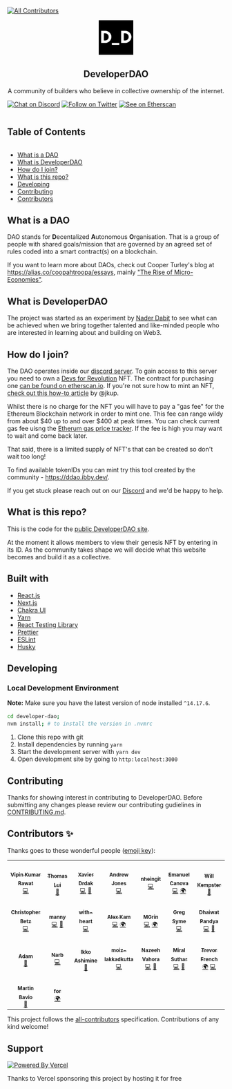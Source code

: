 
<!-- ALL-CONTRIBUTORS-BADGE:START - Do not remove or modify this section -->
[![All Contributors](https://img.shields.io/badge/all_contributors-23-orange.svg?style=flat-square)](#contributors-)
<!-- ALL-CONTRIBUTORS-BADGE:END -->
<!-- LOGO -->

<p align="center">
    <a href="https://developerdao.com">
    <img src="public/logo512.png" alt="logo" width="80" height="80"/>
    </a>
    <h2 align="center">DeveloperDAO</h2>
    <p align="center">
    A community of builders who believe in collective ownership of the internet.
    </p>
</p>

[![Chat on Discord](https://img.shields.io/badge/chat-Discord-7289DA?logo=discord)][Discord] [![Follow on Twitter](https://img.shields.io/badge/social-Twitter-1DA1F2?logo=twitter)](https://twitter.com/developer_dao) [![See on Etherscan](https://img.shields.io/badge/MintNFT-Ethereum-3C3C3D?logo=ethereum)](https://etherscan.io/token/0x25ed58c027921e14d86380ea2646e3a1b5c55a8b#writeContract)

<!-- Table of Contents -->

<summary><h2 style="display: inline-block">Table of Contents</h2></summary>
<ul>
    <li><a href="#what-is-a-dao">What is a DAO</a></li>
    <li><a href="#what-is-developerDAO">What is  DeveloperDAO</a></li>
    <li><a href="#how-do-i-join">How do I join?</a></li>
    <li><a href="#what-is-this-repo">What is this repo?</a></li>
    <li><a href="#developing">Developing</a></li>
    <li><a href="#contributing">Contributing</a></li>
    <li><a href="#contributors-">Contributors</a></li>
</ul>


## What is a DAO

DAO stands for **D**ecentalized **A**utonomous **O**rganisation. That is a group of people with shared goals/mission that are governed by an agreed set of rules coded into a smart contract(s) on a blockchain.

If you want to learn more about DAOs, check out Cooper Turley's blog at https://alias.co/coopahtroopa/essays, mainly ["The Rise of Micro-Economies"](https://coopahtroopa.mirror.xyz/gWY6Kfebs9wHdfoZZswfiLTBVzfKiyFaIwNf2q8JpgI).

## What is DeveloperDAO

The project was started as an experiment by [Nader Dabit](https://twitter.com/dabit3) to see what can be achieved when we bring together talented and like-minded people who are interested in learning about and building on Web3.

## How do I join?

The DAO operates inside our [discord server](https://discord.gg/ASjBPJuNhS). To gain access to this server you need to own a [Devs for Revolution](https://opensea.io/collection/devs-for-revolution) NFT. The contract for purchasing one [can be found on etherscan.io](https://etherscan.io/address/0x25ed58c027921e14d86380ea2646e3a1b5c55a8b#writeContract). If you're not sure how to mint an NFT, [check out this how-to article](https://jonkuperman.com/how-to-join-developer-dao/) by @jkup.

Whilst there is no charge for the NFT you will have to pay a "gas fee" for the Ethereum Blockchain network in order to mint one. This fee can range wildy from about $40 up to and over $400 at peak times. You can check current gas fee uisng the [Etherum gas price tracker](https://etherscan.io/gastracker). If the fee is high you may want to wait and come back later.

That said, there is a limited supply of NFT's that can be created so don't wait too long!

To find available tokenIDs you can mint try this tool created by the community - https://ddao.ibby.dev/.

If you get stuck please reach out on our [Discord] and we'd be happy to help.

## What is this repo?

This is the code for the [public DeveloperDAO site](https://developerdao.com/).

At the moment it allows members to view their genesis NFT by entering in its ID. As the community takes shape we will decide what this website becomes and build it as a collective.

## Built with

- [React.js](https://reactjs.org/)
- [Next.js](https://nextjs.org/)
- [Chakra UI](https://chakra-ui.com/)
- [Yarn](https://yarnpkg.com/)
- [React Testing Library](https://testing-library.com/docs/react-testing-library/intro/)
- [Prettier](https://prettier.io/)
- [ESLint](https://eslint.org/)
- [Husky](https://typicode.github.io/husky/#/)

## Developing

### Local Development Environment

**Note:** Make sure you have the latest version of node installed `^14.17.6`.

```bash
cd developer-dao;
nvm install; # to install the version in .nvmrc
```

1. Clone this repo with git
2. Install dependencies by running `yarn`
3. Start the development server with `yarn dev`
4. Open development site by going to `http:localhost:3000`

## Contributing

Thanks for showing interest in contributing to DeveloperDAO. Before submitting any changes please review our contributing gudielines in [CONTRIBUTING.md](./CONTRIBUTING.md).

## Contributors ✨

Thanks goes to these wonderful people ([emoji key](https://allcontributors.org/docs/en/emoji-key)):

<!-- ALL-CONTRIBUTORS-LIST:START - Do not remove or modify this section -->
<!-- prettier-ignore-start -->
<!-- markdownlint-disable -->
<table>
  <tr>
    <td align="center"><a href="https://github.com/aesthytik"><img src="https://avatars.githubusercontent.com/u/26917061?v=4?s=100" width="100px;" alt=""/><br /><sub><b>Vipin Kumar Rawat</b></sub></a><br /><a href="https://github.com/Developer-DAO/developer-dao/commits?author=aesthytik" title="Code">💻</a></td>
    <td align="center"><a href="https://thomaslui.me/"><img src="https://avatars.githubusercontent.com/u/8930332?v=4?s=100" width="100px;" alt=""/><br /><sub><b>Thomas Lui</b></sub></a><br /><a href="https://github.com/Developer-DAO/developer-dao/commits?author=thomasmetta" title="Documentation">📖</a></td>
    <td align="center"><a href="http://xdrdak.github.io/"><img src="https://avatars.githubusercontent.com/u/1198051?v=4?s=100" width="100px;" alt=""/><br /><sub><b>Xavier Drdak</b></sub></a><br /><a href="https://github.com/Developer-DAO/developer-dao/commits?author=xdrdak" title="Code">💻</a> <a href="https://github.com/Developer-DAO/developer-dao/commits?author=xdrdak" title="Documentation">📖</a></td>
    <td align="center"><a href="https://github.com/aej11a"><img src="https://avatars.githubusercontent.com/u/10066422?v=4?s=100" width="100px;" alt=""/><br /><sub><b>Andrew Jones</b></sub></a><br /><a href="https://github.com/Developer-DAO/developer-dao/commits?author=aej11a" title="Code">💻</a></td>
    <td align="center"><a href="https://github.com/nheingit"><img src="https://avatars.githubusercontent.com/u/60185486?v=4?s=100" width="100px;" alt=""/><br /><sub><b>nheingit</b></sub></a><br /><a href="https://github.com/Developer-DAO/developer-dao/commits?author=nheingit" title="Code">💻</a></td>
    <td align="center"><a href="https://github.com/Canopix"><img src="https://avatars.githubusercontent.com/u/4460417?v=4?s=100" width="100px;" alt=""/><br /><sub><b>Emanuel Canova</b></sub></a><br /><a href="https://github.com/Developer-DAO/developer-dao/commits?author=Canopix" title="Code">💻</a> <a href="#translation-Canopix" title="Translation">🌍</a></td>
    <td align="center"><a href="https://kempsterrrr.xyz/"><img src="https://avatars.githubusercontent.com/u/9025997?v=4?s=100" width="100px;" alt=""/><br /><sub><b>Will Kempster</b></sub></a><br /><a href="https://github.com/Developer-DAO/developer-dao/commits?author=kempsterrrr" title="Documentation">📖</a></td>
  </tr>
  <tr>
    <td align="center"><a href="http://cbetz.com/"><img src="https://avatars.githubusercontent.com/u/458549?v=4?s=100" width="100px;" alt=""/><br /><sub><b>Christopher Betz</b></sub></a><br /><a href="https://github.com/Developer-DAO/developer-dao/commits?author=cbetz" title="Code">💻</a></td>
    <td align="center"><a href="https://medium.com/@codingwithmanny"><img src="https://avatars.githubusercontent.com/u/318082?v=4?s=100" width="100px;" alt=""/><br /><sub><b>manny</b></sub></a><br /><a href="https://github.com/Developer-DAO/developer-dao/commits?author=codingwithmanny" title="Code">💻</a> <a href="#design-codingwithmanny" title="Design">🎨</a></td>
    <td align="center"><a href="https://with-heart.me/"><img src="https://avatars.githubusercontent.com/u/1954752?v=4?s=100" width="100px;" alt=""/><br /><sub><b>with-heart</b></sub></a><br /><a href="https://github.com/Developer-DAO/developer-dao/commits?author=with-heart" title="Code">💻</a></td>
    <td align="center"><a href="https://kavimaluskam.dev/"><img src="https://avatars.githubusercontent.com/u/19992414?v=4?s=100" width="100px;" alt=""/><br /><sub><b>Alex Kam</b></sub></a><br /><a href="https://github.com/Developer-DAO/developer-dao/commits?author=kavimaluskam" title="Code">💻</a> <a href="#translation-kavimaluskam" title="Translation">🌍</a></td>
    <td align="center"><a href="https://github.com/MGrin"><img src="https://avatars.githubusercontent.com/u/2393862?v=4?s=100" width="100px;" alt=""/><br /><sub><b>MGrin</b></sub></a><br /><a href="https://github.com/Developer-DAO/developer-dao/commits?author=MGrin" title="Code">💻</a> <a href="#translation-MGrin" title="Translation">🌍</a></td>
    <td align="center"><a href="https://github.com/gjsyme"><img src="https://avatars.githubusercontent.com/u/4706001/v4?s=100" width="100px;" alt=""/><br /><sub><b>Greg Syme</b></sub></a><br /><a href="https://github.com/Developer-DAO/developer-dao/commits?author=gjsyme" title="Code">💻</a></td>
    <td align="center"><a href="https://github.com/Dhaiwat10"><img src="https://avatars.githubusercontent.com/u/39617427?v=4?s=100" width="100px;" alt=""/><br /><sub><b>Dhaiwat Pandya</b></sub></a><br /><a href="https://github.com/Developer-DAO/developer-dao/commits?author=Dhaiwat10" title="Code">💻</a> <a href="https://github.com/Developer-DAO/developer-dao/pulls?q=is%3Apr+reviewed-by%3ADhaiwat10" title="Reviewed Pull Requests">👀</a></td>
  </tr>
  <tr>
    <td align="center"><a href="http://www.acollectionofatoms.me"><img src="https://avatars.githubusercontent.com/u/7197998?v=4?s=100" width="100px;" alt=""/><br /><sub><b>Adam</b></sub></a><br /><a href="https://github.com/Developer-DAO/developer-dao/commits?author=ACollectionOfAtoms" title="Documentation">📖</a></td>
    <td align="center"><a href="https://github.com/narbs91"><img src="https://avatars.githubusercontent.com/u/29411347?v=4?s=100" width="100px;" alt=""/><br /><sub><b>Narb</b></sub></a><br /><a href="https://github.com/Developer-DAO/developer-dao/commits?author=narbs91" title="Code">💻</a></td>
    <td align="center"><a href="https://bandism.net/"><img src="https://avatars.githubusercontent.com/u/22633385?v=4?s=100" width="100px;" alt=""/><br /><sub><b>Ikko Ashimine</b></sub></a><br /><a href="https://github.com/Developer-DAO/developer-dao/commits?author=eltociear" title="Documentation">📖</a></td>
    <td align="center"><a href="https://github.com/moiz-lakkadkutta"><img src="https://avatars.githubusercontent.com/u/59568435?v=4?s=100" width="100px;" alt=""/><br /><sub><b>moiz-lakkadkutta</b></sub></a><br /><a href="https://github.com/Developer-DAO/developer-dao/commits?author=moiz-lakkadkutta" title="Code">💻</a></td>
    <td align="center"><a href="https://www.linkedin.com/in/nazeeh-vahora-a48abb196/"><img src="https://avatars.githubusercontent.com/u/56908732?v=4?s=100" width="100px;" alt=""/><br /><sub><b>Nazeeh Vahora</b></sub></a><br /><a href="https://github.com/Developer-DAO/developer-dao/commits?author=Nazeeh21" title="Code">💻</a> <a href="#maintenance-Nazeeh21" title="Maintenance">🚧</a></td>
    <td align="center"><a href="https://github.com/miralsuthar"><img src="https://avatars.githubusercontent.com/u/57826091?v=4?s=100" width="100px;" alt=""/><br /><sub><b>Miral Suthar</b></sub></a><br /><a href="https://github.com/Developer-DAO/developer-dao/commits?author=miralsuthar" title="Code">💻</a> <a href="#maintenance-miralsuthar" title="Maintenance">🚧</a></td>
    <td align="center"><a href="http://trevorfrench.com"><img src="https://avatars.githubusercontent.com/u/42419234?v=4?s=100" width="100px;" alt=""/><br /><sub><b>Trevor French</b></sub></a><br /><a href="#translation-TrevorFrench" title="Translation">🌍</a> <a href="https://github.com/Developer-DAO/developer-dao/commits?author=TrevorFrench" title="Code">💻</a></td>
  </tr>
  <tr>
    <td align="center"><a href="http://marbiano.com"><img src="https://avatars.githubusercontent.com/u/5664?v=4?s=100" width="100px;" alt=""/><br /><sub><b>Martin Bavio</b></sub></a><br /><a href="#design-marbiano" title="Design">🎨</a></td>
    <td align="center"><a href="https://github.com/for"><img src="https://avatars.githubusercontent.com/u/7262123?v=4?s=100" width="100px;" alt=""/><br /><sub><b>for</b></sub></a><br /><a href="#translation-for" title="Translation">🌍</a></td>
  </tr>
</table>

<!-- markdownlint-restore -->
<!-- prettier-ignore-end -->

<!-- ALL-CONTRIBUTORS-LIST:END -->

This project follows the [all-contributors](https://github.com/all-contributors/all-contributors) specification. Contributions of any kind welcome!

## Support
<div>
<a href="https://vercel.com?utm_source=developdao&utm_campaign=oss">
<img width="170px" src="https://user-images.githubusercontent.com/8930332/133003096-dbf81aa9-d165-49fd-b2dd-0108e32138a6.png" alt="Powered By Vercel" />
</a>
</div>
<div>
<p align="left">Thanks to Vercel sponsoring this project by hosting it for free</p>
</div>

[Discord]: https://discord.gg/ASjBPJuNhS
